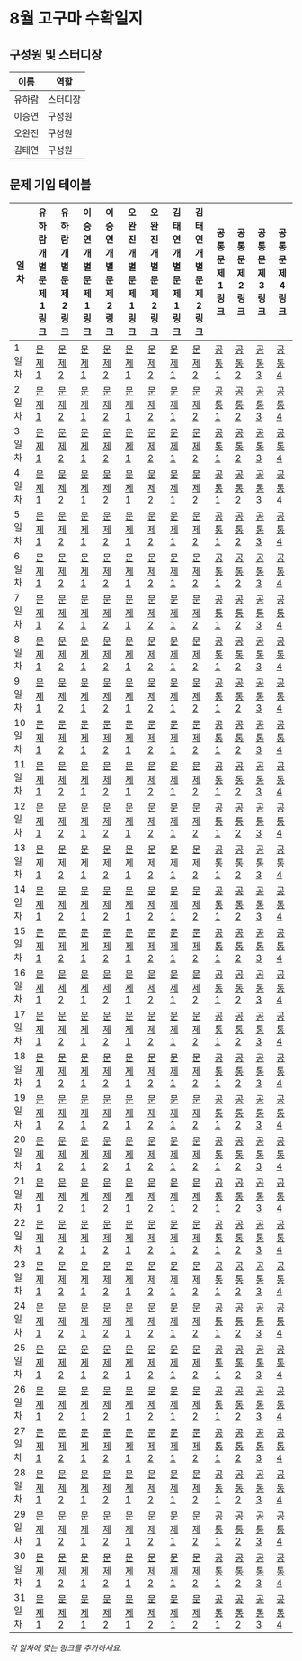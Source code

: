 # 8월 고구마 수확일지

## 구성원 및 스터디장

| 이름   | 역할    |
| ------ | ------- |
| 유하람 | 스터디장 |
| 이승연 | 구성원  |
| 오완진 | 구성원  |
| 김태연 | 구성원  |

## 문제 기입 테이블

| 일차      | 유하람 개별문제1 링크 | 유하람 개별문제2 링크 | 이승연 개별문제1 링크 | 이승연 개별문제2 링크 | 오완진 개별문제1 링크 | 오완진 개별문제2 링크 | 김태연 개별문제1 링크 | 김태연 개별문제2 링크 | 공통문제1 링크 | 공통문제2 링크 | 공통문제3 링크 | 공통문제4 링크 |
| ---------------- | --------------------- | --------------------- | --------------------- | --------------------- | --------------------- | --------------------- | --------------------- | --------------------- | --------------- | --------------- | --------------- | --------------- |
| 1일차     | [문제1](링크)         | [문제2](링크)         | [문제1](링크)         | [문제2](링크)         | [문제1](링크)         | [문제2](링크)         | [문제1](링크)         | [문제2](링크)         | [공통1](링크)   | [공통2](링크)   | [공통3](링크)   | [공통4](링크)   |
| 2일차     | [문제1](링크)         | [문제2](링크)         | [문제1](링크)         | [문제2](링크)         | [문제1](링크)         | [문제2](링크)         | [문제1](링크)         | [문제2](링크)         | [공통1](링크)   | [공통2](링크)   | [공통3](링크)   | [공통4](링크)   |
| 3일차     | [문제1](링크)         | [문제2](링크)         | [문제1](링크)         | [문제2](링크)         | [문제1](링크)         | [문제2](링크)         | [문제1](링크)         | [문제2](링크)         | [공통1](링크)   | [공통2](링크)   | [공통3](링크)   | [공통4](링크)   |
| 4일차     | [문제1](링크)         | [문제2](링크)         | [문제1](링크)         | [문제2](링크)         | [문제1](링크)         | [문제2](링크)         | [문제1](링크)         | [문제2](링크)         | [공통1](링크)   | [공통2](링크)   | [공통3](링크)   | [공통4](링크)   |
| 5일차     | [문제1](링크)         | [문제2](링크)         | [문제1](링크)         | [문제2](링크)         | [문제1](링크)         | [문제2](링크)         | [문제1](링크)         | [문제2](링크)         | [공통1](링크)   | [공통2](링크)   | [공통3](링크)   | [공통4](링크)   |
| 6일차     | [문제1](링크)         | [문제2](링크)         | [문제1](링크)         | [문제2](링크)         | [문제1](링크)         | [문제2](링크)         | [문제1](링크)         | [문제2](링크)         | [공통1](링크)   | [공통2](링크)   | [공통3](링크)   | [공통4](링크)   |
| 7일차     | [문제1](링크)         | [문제2](링크)         | [문제1](링크)         | [문제2](링크)         | [문제1](링크)         | [문제2](링크)         | [문제1](링크)         | [문제2](링크)         | [공통1](링크)   | [공통2](링크)   | [공통3](링크)   | [공통4](링크)   |
| 8일차     | [문제1](링크)         | [문제2](링크)         | [문제1](링크)         | [문제2](링크)         | [문제1](링크)         | [문제2](링크)         | [문제1](링크)         | [문제2](링크)         | [공통1](링크)   | [공통2](링크)   | [공통3](링크)   | [공통4](링크)   |
| 9일차     | [문제1](링크)         | [문제2](링크)         | [문제1](링크)         | [문제2](링크)         | [문제1](링크)         | [문제2](링크)         | [문제1](링크)         | [문제2](링크)         | [공통1](링크)   | [공통2](링크)   | [공통3](링크)   | [공통4](링크)   |
| 10일차    | [문제1](링크)         | [문제2](링크)         | [문제1](링크)         | [문제2](링크)         | [문제1](링크)         | [문제2](링크)         | [문제1](링크)         | [문제2](링크)         | [공통1](링크)   | [공통2](링크)   | [공통3](링크)   | [공통4](링크)   |
| 11일차    | [문제1](링크)         | [문제2](링크)         | [문제1](링크)         | [문제2](링크)         | [문제1](링크)         | [문제2](링크)         | [문제1](링크)         | [문제2](링크)         | [공통1](링크)   | [공통2](링크)   | [공통3](링크)   | [공통4](링크)   |
| 12일차    | [문제1](링크)         | [문제2](링크)         | [문제1](링크)         | [문제2](링크)         | [문제1](링크)         | [문제2](링크)         | [문제1](링크)         | [문제2](링크)         | [공통1](링크)   | [공통2](링크)   | [공통3](링크)   | [공통4](링크)   |
| 13일차    | [문제1](링크)         | [문제2](링크)         | [문제1](링크)         | [문제2](링크)         | [문제1](링크)         | [문제2](링크)         | [문제1](링크)         | [문제2](링크)         | [공통1](링크)   | [공통2](링크)   | [공통3](링크)   | [공통4](링크)   |
| 14일차    | [문제1](링크)         | [문제2](링크)         | [문제1](링크)         | [문제2](링크)         | [문제1](링크)         | [문제2](링크)         | [문제1](링크)         | [문제2](링크)         | [공통1](링크)   | [공통2](링크)   | [공통3](링크)   | [공통4](링크)   |
| 15일차    | [문제1](링크)         | [문제2](링크)         | [문제1](링크)         | [문제2](링크)         | [문제1](링크)         | [문제2](링크)         | [문제1](링크)         | [문제2](링크)         | [공통1](링크)   | [공통2](링크)   | [공통3](링크)   | [공통4](링크)   |
| 16일차    | [문제1](링크)         | [문제2](링크)         | [문제1](링크)         | [문제2](링크)         | [문제1](링크)         | [문제2](링크)         | [문제1](링크)         | [문제2](링크)         | [공통1](링크)   | [공통2](링크)   | [공통3](링크)   | [공통4](링크)   |
| 17일차    | [문제1](링크)         | [문제2](링크)         | [문제1](링크)         | [문제2](링크)         | [문제1](링크)         | [문제2](링크)         | [문제1](링크)         | [문제2](링크)         | [공통1](링크)   | [공통2](링크)   | [공통3](링크)   | [공통4](링크)   |
| 18일차    | [문제1](링크)         | [문제2](링크)         | [문제1](링크)         | [문제2](링크)         | [문제1](링크)         | [문제2](링크)         | [문제1](링크)         | [문제2](링크)         | [공통1](링크)   | [공통2](링크)   | [공통3](링크)   | [공통4](링크)   |
| 19일차    | [문제1](링크)         | [문제2](링크)         | [문제1](링크)         | [문제2](링크)         | [문제1](링크)         | [문제2](링크)         | [문제1](링크)         | [문제2](링크)         | [공통1](링크)   | [공통2](링크)   | [공통3](링크)   | [공통4](링크)   |
| 20일차    | [문제1](링크)         | [문제2](링크)         | [문제1](링크)         | [문제2](링크)         | [문제1](링크)         | [문제2](링크)         | [문제1](링크)         | [문제2](링크)         | [공통1](링크)   | [공통2](링크)   | [공통3](링크)   | [공통4](링크)   |
| 21일차    | [문제1](링크)         | [문제2](링크)         | [문제1](링크)         | [문제2](링크)         | [문제1](링크)         | [문제2](링크)         | [문제1](링크)         | [문제2](링크)         | [공통1](링크)   | [공통2](링크)   | [공통3](링크)   | [공통4](링크)   |
| 22일차    | [문제1](링크)         | [문제2](링크)         | [문제1](링크)         | [문제2](링크)         | [문제1](링크)         | [문제2](링크)         | [문제1](링크)         | [문제2](링크)         | [공통1](링크)   | [공통2](링크)   | [공통3](링크)   | [공통4](링크)   |
| 23일차    | [문제1](링크)         | [문제2](링크)         | [문제1](링크)         | [문제2](링크)         | [문제1](링크)         | [문제2](링크)         | [문제1](링크)         | [문제2](링크)         | [공통1](링크)   | [공통2](링크)   | [공통3](링크)   | [공통4](링크)   |
| 24일차    | [문제1](링크)         | [문제2](링크)         | [문제1](링크)         | [문제2](링크)         | [문제1](링크)         | [문제2](링크)         | [문제1](링크)         | [문제2](링크)         | [공통1](링크)   | [공통2](링크)   | [공통3](링크)   | [공통4](링크)   |
| 25일차    | [문제1](링크)         | [문제2](링크)         | [문제1](링크)         | [문제2](링크)         | [문제1](링크)         | [문제2](링크)         | [문제1](링크)         | [문제2](링크)         | [공통1](링크)   | [공통2](링크)   | [공통3](링크)   | [공통4](링크)   |
| 26일차    | [문제1](링크)         | [문제2](링크)         | [문제1](링크)         | [문제2](링크)         | [문제1](링크)         | [문제2](링크)         | [문제1](링크)         | [문제2](링크)         | [공통1](링크)   | [공통2](링크)   | [공통3](링크)   | [공통4](링크)   |
| 27일차    | [문제1](링크)         | [문제2](링크)         | [문제1](링크)         | [문제2](링크)         | [문제1](링크)         | [문제2](링크)         | [문제1](링크)         | [문제2](링크)         | [공통1](링크)   | [공통2](링크)   | [공통3](링크)   | [공통4](링크)   |
| 28일차    | [문제1](링크)         | [문제2](링크)         | [문제1](링크)         | [문제2](링크)         | [문제1](링크)         | [문제2](링크)         | [문제1](링크)         | [문제2](링크)         | [공통1](링크)   | [공통2](링크)   | [공통3](링크)   | [공통4](링크)   |
| 29일차    | [문제1](링크)         | [문제2](링크)         | [문제1](링크)         | [문제2](링크)         | [문제1](링크)         | [문제2](링크)         | [문제1](링크)         | [문제2](링크)         | [공통1](링크)   | [공통2](링크)   | [공통3](링크)   | [공통4](링크)   |
| 30일차    | [문제1](링크)         | [문제2](링크)         | [문제1](링크)         | [문제2](링크)         | [문제1](링크)         | [문제2](링크)         | [문제1](링크)         | [문제2](링크)         | [공통1](링크)   | [공통2](링크)   | [공통3](링크)   | [공통4](링크)   |
| 31일차    | [문제1](링크)         | [문제2](링크)         | [문제1](링크)         | [문제2](링크)         | [문제1](링크)         | [문제2](링크)         | [문제1](링크)         | [문제2](링크)         | [공통1](링크)   | [공통2](링크)   | [공통3](링크)   | [공통4](링크)   |

*각 일차에 맞는 링크를 추가하세요.*
